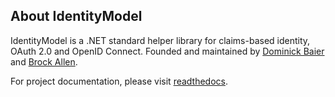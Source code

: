 ## About IdentityModel

IdentityModel is a .NET standard helper library for claims-based identity, OAuth 2.0 and OpenID Connect.
Founded and maintained by [Dominick Baier](https://twitter.com/leastprivilege) and [Brock Allen](https://twitter.com/brocklallen).

For project documentation, please visit [readthedocs](https://identitymodel.readthedocs.io).
